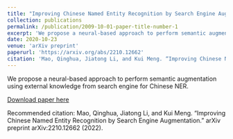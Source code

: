 ```yaml
---
title: "Improving Chinese Named Entity Recognition by Search Engine Augmentation"
collection: publications
permalink: /publication/2009-10-01-paper-title-number-1
excerpt: 'We propose a neural-based approach to perform semantic augmentation using external knowledge from search engine for Chinese NER.'
date: 2020-10-23
venue: 'arXiv preprint'
paperurl: 'https://arxiv.org/abs/2210.12662'
citation: 'Mao, Qinghua, Jiatong Li, and Kui Meng. “Improving Chinese Named Entity Recognition by Search Engine Augmentation.” arXiv preprint arXiv:2210.12662 (2022)..'
---
```

We propose a neural-based approach to perform semantic augmentation using external knowledge from search engine for Chinese NER.

[Download paper here](https://arxiv.org/pdf/2210.12662.pdf)

Recommended citation: Mao, Qinghua, Jiatong Li, and Kui Meng. “Improving Chinese Named Entity Recognition by Search Engine Augmentation.” arXiv preprint arXiv:2210.12662 (2022).